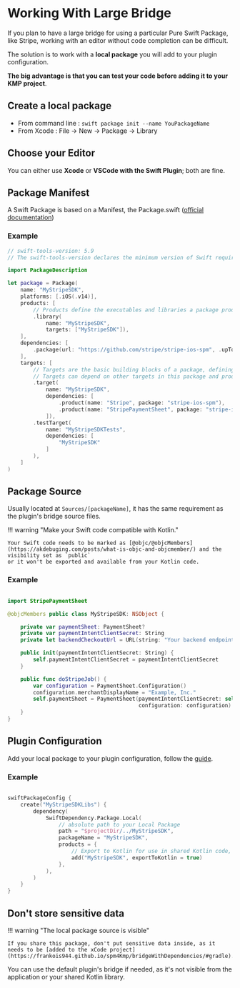 # Working With Large Bridge

If you plan to have a large bridge for using a particular Pure Swift Package, like Stripe, working with an editor without code completion can be difficult.

The solution is to work with a **local package** you will add to your plugin configuration.

**The big advantage is that you can test your code before adding it to your KMP project**.

## Create a local package

- From command line : `swift package init --name YouPackageName`
- From Xcode : File -> New -> Package -> Library

## Choose your Editor

You can either use **Xcode** or **VSCode with the Swift Plugin**; both are fine.

## Package Manifest

A Swift Package is based on a Manifest, the Package.swift ([official documentation](https://docs.swift.org/package-manager/PackageDescription/PackageDescription.html))

### Example

``` Swift title="Package.swift"
// swift-tools-version: 5.9
// The swift-tools-version declares the minimum version of Swift required to build this package.

import PackageDescription

let package = Package(
    name: "MyStripeSDK",
    platforms: [.iOS(.v14)],
    products: [
        // Products define the executables and libraries a package produces, making them visible to other packages.
        .library(
            name: "MyStripeSDK",
            targets: ["MyStripeSDK"]),
    ],
    dependencies: [
        .package(url: "https://github.com/stripe/stripe-ios-spm", .upToNextMajor(from: "24.5.0")),
    ],
    targets: [
        // Targets are the basic building blocks of a package, defining a module or a test suite.
        // Targets can depend on other targets in this package and products from dependencies.
        .target(
            name: "MyStripeSDK",
            dependencies: [
                .product(name: "Stripe", package: "stripe-ios-spm"),
                .product(name: "StripePaymentSheet", package: "stripe-ios-spm")
            ]),
        .testTarget(
            name: "MyStripeSDKTests",
            dependencies: [
                "MyStripeSDK"
            ]
        ),
    ]
)
```

## Package Source

Usually located at `Sources/[packageName]`, it has the same requirement as the plugin's bridge source files.

!!! warning "Make your Swift code compatible with Kotlin."

    Your Swift code needs to be marked as [@objc/@objcMembers](https://akdebuging.com/posts/what-is-objc-and-objcmember/) and the visibility set as `public`
    or it won't be exported and available from your Kotlin code.

### Example

``` Swift title="Sources/MyStripeSDK/Package.swift"

import StripePaymentSheet

@objcMembers public class MyStripeSDK: NSObject {

    private var paymentSheet: PaymentSheet?
    private var paymentIntentClientSecret: String
    private let backendCheckoutUrl = URL(string: "Your backend endpoint/payment-sheet")

    public init(paymentIntentClientSecret: String) {
        self.paymentIntentClientSecret = paymentIntentClientSecret
    }

    public func doStripeJob() {
        var configuration = PaymentSheet.Configuration()
        configuration.merchantDisplayName = "Example, Inc."
        self.paymentSheet = PaymentSheet(paymentIntentClientSecret: self.paymentIntentClientSecret,
                                         configuration: configuration)
    }
}
```

## Plugin Configuration

Add your local package to your plugin configuration, follow the [guide](exportingDependencies.md).

### Example

``` Kotlin title="build.gradle.kts"

swiftPackageConfig {
    create("MyStripeSDKLibs") {
        dependency(
            SwiftDependency.Package.Local(
                // absolute path to your Local Package
                path = "$projectDir/../MyStripeSDK",
                packageName = "MyStripeSDK",
                products = {
                    // Export to Kotlin for use in shared Kotlin code, false by default
                    add("MyStripeSDK", exportToKotlin = true)
                },
            ),
        )
    }
}
```

## Don't store sensitive data

!!! warning "The local package source is visible"

    If you share this package, don't put sensitive data inside, as it needs to be [added to the xCode project](https://frankois944.github.io/spm4Kmp/bridgeWithDependencies/#gradle).

You can use the default plugin's bridge if needed, as it's not visible from the application or your shared Kotlin library.
